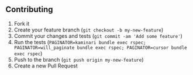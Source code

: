 ## Contributing

1. Fork it
2. Create your feature branch (`git checkout -b my-new-feature`)
3. Commit your changes and tests (`git commit -am 'Add some feature'`)
4. Run the tests (`PAGINATOR=kaminari bundle exec rspec; PAGINATOR=will_paginate bundle exec rspec; PAGINATOR=cursor bundle exec rspec`)
5. Push to the branch (`git push origin my-new-feature`)
6. Create a new Pull Request

